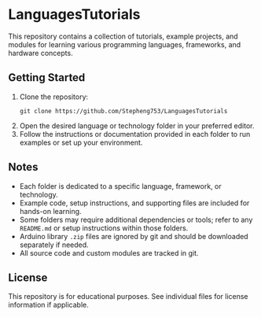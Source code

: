 # LanguagesTutorials

This repository contains a collection of tutorials, example projects, and modules for learning various programming languages, frameworks, and hardware concepts.

## Getting Started

1. Clone the repository:
    ```
    git clone https://github.com/Stepheng753/LanguagesTutorials
    ```
2. Open the desired language or technology folder in your preferred editor.
3. Follow the instructions or documentation provided in each folder to run examples or set up your environment.

## Notes

-   Each folder is dedicated to a specific language, framework, or technology.
-   Example code, setup instructions, and supporting files are included for hands-on learning.
-   Some folders may require additional dependencies or tools; refer to any `README.md` or setup instructions within those folders.
-   Arduino library `.zip` files are ignored by git and should be downloaded separately if needed.
-   All source code and custom modules are tracked in git.

## License

This repository is for educational purposes. See individual files for license information if applicable.

